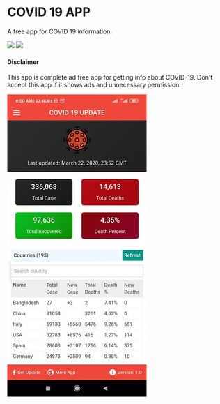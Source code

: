 # COVID 19 APP

A free app for COVID 19 information.
<p><a href="https://www.facebook.com/learn24bdofficial"><img src="https://badgen.net/badge/CURRENT/v1.0/8BC34A"/></a>
<a href="https://www.facebook.com/learn24bdofficial"><img src="https://badgen.net/badge/facebook/GET UPDATE/3b5998"/></a></p>

#### Disclaimer
This app is complete ad free app for getting info about COVID-19. Don't accept this app if it shows ads and unnecessary permission.

![Home Screen](1.jpg)